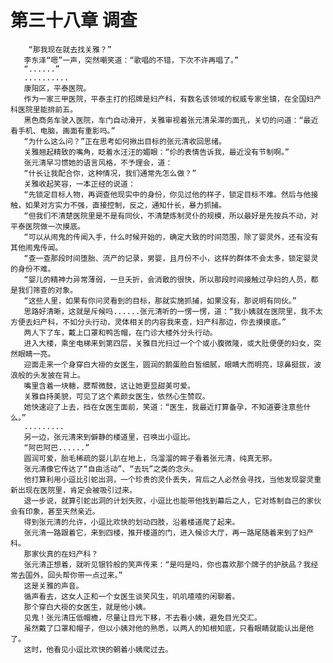# 第三十八章 调查
        “那我现在就去找关雅？”
       李东泽“嗯”一声，突然嘲笑道：“歌唱的不错，下次不许再唱了。”
       “......”
       ..........
       康阳区，平泰医院。
       作为一家三甲医院，平泰主打的招牌是妇产科，有数名该领域的权威专家坐镇，在全国妇产科医院里能排前五。
       黑色商务车驶入医院，车门自动滑开，关雅审视着张元清呆滞的面孔，关切的问道：“最近看手机、电脑，画面有重影吗。”
       “为什么这么问？”正在思考如何揪出目标的张元清收回思绪。
       关雅翘起精致的嘴角，眨着水汪汪的媚眼：“伱的表情告诉我，最近没有节制啊。”
       张元清早习惯她的语言风格，不予理会，道：
       “什长让我配合你，这种情况，我们通常先怎么做？”
       关雅收起笑容，一本正经的说道：
       “先锁定目标人物，再调查他现实中的身份，你见过他的样子，锁定目标不难。然后与他接触，如果对方实力不强，直接控制，反之，通知什长，暴力抓捕。
       “但我们不清楚医院里是不是有同伙，不清楚炼制灵仆的规模，所以最好是先按兵不动，对平泰医院做一次摸底。
       “可以从闹鬼的传闻入手，什么时候开始的，确定大致的时间范围，除了婴灵外，还有没有其他闹鬼传闻。
       “查一查那段时间堕胎、流产的记录，男婴，且月份不小，这样的群体不会太多，锁定婴灵的身份不难。
       “婴儿的精神力异常薄弱，一旦夭折，会消散的很快，所以那段时间接触过孕妇的人员，都是我们筛查的对象。
       “这些人里，如果有你问灵看到的目标，那就实施抓捕，如果没有，那说明有同伙。”
       思路好清晰，这就是斥候吗......张元清听的一愣一愣，道：“我小姨就在医院里，我不太方便去妇产科，不如分头行动，灵体相关的内容我来查，妇产科那边，你去摸摸底。”
       两人下了车，戴上口罩和鸭舌帽，在门诊大楼外分头行动。
       进入大楼，乘坐电梯来到第四层，关雅目光扫过一个个或小腹微隆，或大肚便便的妇女，突然眼睛一亮。
       迎面走来一个身穿白大褂的女医生，圆润的鹅蛋脸白皙细腻，眼睛大而明亮，琼鼻挺拔，波浪般的头发披在背上。
       嘴里含着一块糖，腮帮微鼓，这让她更显甜美可爱。
       关雅自持美貌，可见了这个素颜女医生，依然心生赞叹。
       她快速迎了上去，挡在女医生面前，笑道：“医生，我最近打算备孕，不知道要注意些什么。”
       .........
       另一边，张元清来到僻静的楼道里，召唤出小逗比。
       “阿巴阿巴......”
       圆润可爱，胎毛稀疏的婴儿趴在地上，乌溜溜的眸子看着张元清，纯真无邪。
       张元清像它传达了“自由活动”、“去玩”之类的念头。
       他打算利用小逗比引蛇出洞，一个珍贵的灵仆丢失，背后之人必然会寻找，当他发现婴灵重新出现在医院里，肯定会被吸引过来。
       退一步说，就算引蛇出洞的计划失败，小逗比也能带他找到幕后之人，它对炼制自己的家伙会有印象，甚至天然亲近。
       得到张元清的允许，小逗比欢快的划动四肢，沿着楼道爬了起来。
       张元清一路跟着它，来到四楼，推开楼道的门，进入候诊大厅，再一路尾随着来到了妇产科。
       那家伙真的在妇产科？
       张元清正想着，就听见银铃般的笑声传来：“是吗是吗，你也喜欢那个牌子的护肤品？我经常去国外，回头帮你带一点过来。”
       这是关雅的声音。
       循声看去，这女人正和一个女医生谈笑风生，叽叽喳喳的闲聊着。
       那个穿白大褂的女医生，就是他小姨。
       见鬼！张元清压低帽檐，尽量让目光下移，不去看小姨，避免目光交汇。
       虽然戴了口罩和帽子，但以小姨对他的熟悉，以两人的知根知底，只看眼睛就能认出是他了。
       这时，他看见小逗比欢快的朝着小姨爬过去。